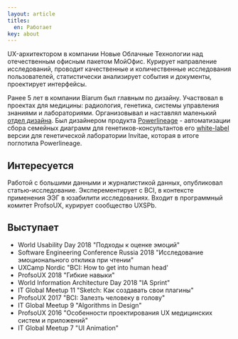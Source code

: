 ```yaml
---
layout: article
titles:
  en: Работает
key: about
---
```

UX-архитектором в компании Новые Облачные Технологии над отечественным офисным пакетом МойОфис. Курирует направление исследований, проводит качественные и количественные исследования пользователей, статистически анализирует события и документы, проектирует интерфейсы.

Ранее 5 лет в компании Biarum был главным по дизайну. Участвовал в проектах для медицины: радиология, генетика, системы управления знаниями и лабораториями. Организовывал и наставлял маленький [отдел дизайна](https://www.behance.net/biarum/members). Был дизайнером продукта [Powerlineage](https://www.facebook.com/pwrlng/) - автоматизации сбора семейных диаграмм для генетиков-консультантов его [white-label](https://www.invitae.com/en/familyhistory/) версии для генетической лаборатории Invitae, которая в итоге поглотила Powerlineage.

## Интересуется

Работой с большими данными и журналистикой данных, опубликовал статью-исследование.
Эксперементирует с BCI, в контексте применения ЭЭГ в юзабилити исследованиях.
Входит в программный комитет ProfsoUX, курирует сообщество UXSPb.

## Выступает
- World Usability Day 2018 "Подходы к оценке эмоций"
- Software Engineering Conference Russia 2018 "Исследование эмоционального отклика при чтении"
- UXCamp Nordic "BCI: How to get into human head'
- ProfsoUX 2018 "Гибкие навыки"
- World Information Architecture Day 2018 "IA Sprint"
- IT Global Meetup 11 "Sketch: Как создавать свои плагины"
- ProfsoUX 2017 "BCI: Залезть человеку в голову"
- IT Global Meetup 9 "Algorithms in Design"
- ProfsoUX 2016 "Особенности проектирования UX медицинских систем и приложений"
- IT Global Meetup 7 "UI Animation"
